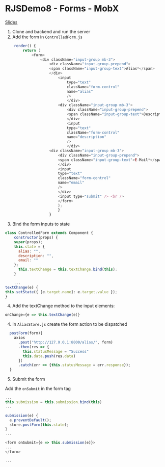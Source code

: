 # RJSDemo8 - Forms - MobX

[Slides](https://docs.google.com/presentation/d/1VNDFN2oIkKLUpKRZ7hkiRjyJTv3d7-Lp6eZJPZn2P5E/edit?usp=sharing)

1.  Clone and backend and run the server
2.  Add the form in `ControlledForm.js`

```javascript
    render() {
        return (
            <form>
                <div className="input-group mb-3">
                    <div className="input-group-prepend">
                    <span className="input-group-text">Alias*</span>
                    </div>
                        <input
                            type="text"
                            className="form-control"
                            name="alias"
                            />
                            </div>
                        <div className="input-group mb-3">
                            <div className="input-group-prepend">
                            <span className="input-group-text">Description</span>
                            </div>
                            <input
                            type="text"
                            className="form-control"
                            name="description"
                            />
                            </div>
                    <div className="input-group mb-3">
                        <div className="input-group-prepend">
                        <span className="input-group-text">E-Mail*</span>
                        </div>
                        <input
                        type="text"
                        className="form-control"
                        name="email"
                        />
                        </div>
                        <input type="submit" /> <br />
                        </form>
                        );
                        }
                    }
```

3.  Bind the form inputs to state

```javascript
class ControlledForm extends Component {
    constructor(props) {
    super(props);
    this.state = {
      alias: "",
      description: "",
      email: ""
    };
      this.textChange = this.textChange.bind(this);
    }

    ...
textChange(e) {
this.setState({ [e.target.name]: e.target.value });
}
```

4.  Add the textChange method to the input elements:

```javascript
onChange={e => this.textChange(e)}
```

4.  In `AliasStore.js` create the form action to be dispatched

```javascript
  postForm(form){
    axios
      .post("http://127.0.0.1:8000/alias/", form)
      .then(res => {
        this.statusMessage = "Success"
        this.data.push(res.data)
      })
      .catch(err => {this.statusMessage = err.response});
  }
```

5.  Submit the form

Add the `onSubmit` in the form tag

```javascript
...
this.submission = this.submission.bind(this)
...

submission(e) {
  e.preventDefault();
  store.postForm(this.state);
}
...

<form onSubmit={e => this.submission(e)}>
...
</form>

...
```
